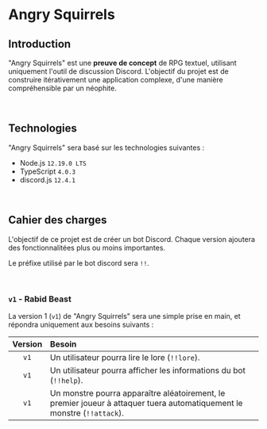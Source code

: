 # Angry Squirrels

## Introduction

"Angry Squirrels" est une **preuve de concept** de RPG textuel, utilisant uniquement l'outil de discussion Discord. L'objectif du projet est de construire itérativement une application complexe, d'une manière compréhensible par un néophite.

<br>

## Technologies

"Angry Squirrels" sera basé sur les technologies suivantes :

 - Node.js `12.19.0 LTS`
 - TypeScript `4.0.3`
 - discord.js `12.4.1`

<br>

## Cahier des charges

L'objectif de ce projet est de créer un bot Discord. Chaque version ajoutera des fonctionnalitées plus ou moins importantes.

Le préfixe utilisé par le bot discord sera `!!`.

<br>

### `v1` - Rabid Beast

La version 1 (`v1`) de "Angry Squirrels" sera une simple prise en main, et répondra uniquement aux besoins suivants :

Version | Besoin
 :----: | :----- |
 `v1`   | Un utilisateur pourra lire le lore (`!!lore`).
 `v1`   | Un utilisateur pourra afficher les informations du bot (`!!help`).
 `v1`   | Un monstre pourra apparaître aléatoirement, le premier joueur à attaquer tuera automatiquement le monstre (`!!attack`).
